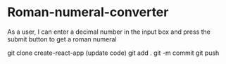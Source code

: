 # Roman-numeral-converter
As a user, I can enter a decimal number in the input box and press the submit button to get a roman numeral


git clone
create-react-app
(update code)
git add .
git -m commit
git push
